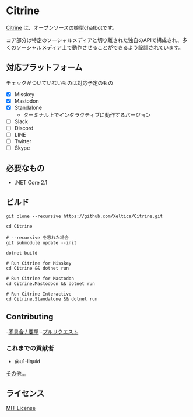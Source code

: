 # Citrine

[Citrine](https://citringo.net/char.html?citrine) は、オープンソースの娘型chatbotです。

コア部分は特定のソーシャルメディアと切り離された独自のAPIで構成され、多くのソーシャルメディア上で動作させることができるよう設計されています。

## 対応プラットフォーム

チェックがついていないものは対応予定のもの

- [x] Misskey
- [x] Mastodon
- [x] Standalone
  - ターミナル上でインタラクティブに動作するバージョン
- [ ] Slack
- [ ] Discord
- [ ] LINE
- [ ] Twitter
- [ ] Skype

## 必要なもの

- .NET Core 2.1

## ビルド

```shell
git clone --recursive https://github.com/Xeltica/Citrine.git

cd Citrine

# --recursive を忘れた場合
git submodule update --init

dotnet build

# Run Citrine for Misskey
cd Citrine && dotnet run

# Run Citrine for Mastodon
cd Citrine.Mastodoon && dotnet run

# Run Citrine Interactive
cd Citrine.Standalone && dotnet run
```

## Contributing

-[不具合 / 要望](//github.com/xeltica/citrine/issues/new)
-[プルリクエスト](//github.com/xeltica/citrine/compare)

### これまでの貢献者

- @u1-liquid

[その他...](//github.com/Xeltica/Citrine/graphs/contributors)

## ライセンス

[MIT License](LICENSE)
